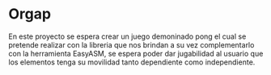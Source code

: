 # Orgap

En este proyecto se espera crear un juego demoninado pong el cual se pretende realizar con la libreria que nos brindan
a su vez complementarlo con la herramienta EasyASM, se espera poder dar jugabilidad al usuario 
que los elementos tenga su movilidad tanto dependiente como independiente.
